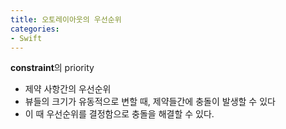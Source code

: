 ```yaml
---
title: 오토레이아웃의 우선순위
categories:
- Swift
---
```


**constraint**의 priority<br>
- 제약 사항간의 우선순위
- 뷰들의 크기가 유동적으로 변할 때, 제약들간에 충돌이 발생할 수 있다
- 이 때 우선순위를 결정함으로 충돌을 해결할 수 있다.

